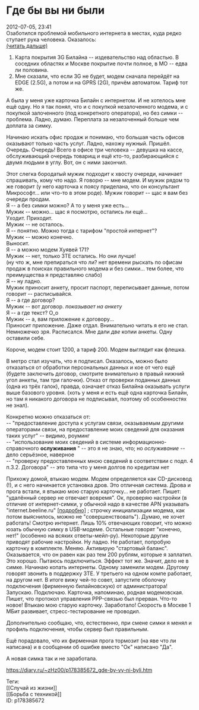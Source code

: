 Где бы вы ни были
==================

   
 2012-07-05, 23:41   
  Озаботился проблемой мобильного интернета в местах, куда редко ступает рука человека. Оказалось:   
  [(читать дальше)](https://zHz00.diary.ru/p178385672.htm?index=1#linkmore178385672m1)      
 1. Карта покрытия 3G Билайна -- издевательство над областью. В соседних областях и Москве покрытие почти полное, в МО -- едва ли половина.   
 2. Мне сказали, что если 3G не будет, модем сначала перейдёт на EDGE (2.5G), а потом и на GPRS (2G), причём автоматом. Тариф тот же.   
   
 А была у меня уже карточка Билайн с интернетом. И не хотелось мне ещё одну. Но я так понял, что и с покупкой незалоченного модема, и с покупкой залоченного (под конкретного оператора), но без симки -- проблема. Ладно, думаю. Переплата за незалоченный больше чем доплата за симку.   
   
 Начинаю искать офис продаж и понимаю, что большая часть офисов оказывают только часть услуг. Ладно, нахожу нужный. Пришёл. Очередь. Очередь! Всего в офисе три человека -- девушка на кассе, обслуживающий очередь товарищ и ещё кто-то, разбирающийся с двумя людьми в углу. Вот, он с ними закончил.   
   
 Этот слегка бородатый мужик подходит к хвосту очереди, начинает спрашивать, кому что надо. Я говорю -- мне модем. И мужик рядом то же говорит (у него карточка к поясу приделана, что он консультант Микрософт... или что-то в этом роде). Мужик говорит -- щас я вам без очереди продам.   
 Я -- а без симки можно? А то у меня уже есть...   
 Мужик -- можно... щас я посмотрю, остались ли ещё...   
 Уходит. Приходит.   
 Мужик -- не осталось.   
 Я -- понятно. Можно тогда с тарифом "простой интернет"?   
 Мужик -- можно конечно.   
 Выносит.   
 Я -- а можно модем Хуявей 171?   
 Мужик -- нет, только ЗТЕ остались. Но они лучше!   
 (ну что ж, мне препираться что ли? нет времени рыскать по офисам продаж в поисках правильного модема и без симки... тем более, что преимущества я представляю слабо)   
 Я -- ну ладно.   
 Мужик приносит анкету, просит паспорт, переписывает данные, потом говорит -- расписывайся.   
 Я -- а где договор?   
 Мужик -- вот договор. *показывает на анкету*   
 Я -- а где текст? О\_о   
 Мужик -- а, вам приложение к договору...   
 Приносит приложение. Даже отдал. Внимательно читать я его не стал. Немножечко зря. Расписался. Мне дали  *две*  копии анкеты. Одну оставили себе.   
   
 Короче, модем стоит 1200, а тариф 200. Модем выглядит как флешка.   
   
 В метро стал изучать, что я подписал. Оказалось, можно было отказаться от обработки персональных данных и кое от чего ещё (будете заключить договор, смотрите внимательно в правый нижний угол анкеты, там три галочки). Отказ от проверки поданных данных (одна из трёх галок), правда, означает отказ Билайна оказывать услуги выше базового уровня. (хоть у меня и есть ещё одна карточка Билайн, но там я никакого договора не подписывал, поэтому об особенностях не знал).   
   
 Конкретно можно отказаться от:   
 -- "предоставление доступа к услугам связи, оказываемым другими операторами связи, на предоставление моих сведений для оказания таких услуг" -- видимо, роуминг   
 -- "использование моих сведений в системе информационно-справочного  **ослуживания**  " -- это я не знаю, что; но  *ослуживание*  -- дело серьёзное, наверное   
 -- "проверку предоставленных мною сведений в соответствии с подп. 4 п.3.2. Договора" -- это типа что у меня долгов по кредитам нет   
   
 Прихожу домой, втыкаю модем. Модем определяется как CD-дисковод (!), и с него начинается установка дров. Это отличная система. Дрова и прога встали, я втыкаю мою старую карточку... не работает. Пишет: "удалённый сервер не отвечает вовремя". Ок, проверяю настройки (в отличие от интернет-симки, у обычной надо в качестве APN указывать "internet.beeline.ru"  [[подробно]](https://adminzubkov.blogspot.com/2012/05/usb.html)  ; строчку инициализации модема, как потом выяснилось, можно не "совершенствовать"). Думаю, не хочет работать! Смотрю интернет. Лишь 10% отвечающих говорит, что можно юзать обычную симку в USB-модеме. Остальные говорят "конечно, нет!" (особенно на всяких ответы-мейл-ру). Некоторые другие приводят рабочие настройки. Ну ладно. Не работает, попробую карточку в комплекте. Меняю. Активирую "стартовый баланс". Оказывается, что он равен как раз тем 200 рублям, которые я заплатил. Это хорошо. Пытаюсь подключиться. Эффект тот же. Значит, дело не в симке. Начинаю копать интернеты. Одному заменили модем. Другому говорят звонить в поддержку ЗТЕ. У третьего на одном компе работает, на другом нет. В итоге вижу чей-то совет, запустите оболочку подключения (фирменную билайновскую) от администратора! Запускаю. Подключаю. Карточка, напоминаю, родная модемовская. Пишет, что протокол управления PPP-связью был прерван. Что-то новое! Втыкаю мою старую карточку. Заработало! Скорость в Москве 1 МБит развивает, стресс-тестирование не проводил.   
   
 Дополнительно сообщаю, что, естественно, при смене симки я менял и профиль подключения, чтобы сервер был правильным.   
   
 Ещё порадовало, что их фирменная прога тормозит (на яве что ли написана) и в сообщении об ошибке вместо "Ок" написано "Да".   
   
 А новая симка так и не заработала.     
    
 <https://diary.ru/~zHz00/p178385672_gde-by-vy-ni-byli.htm>   
   
 Теги:   
 [[Случай из жизни]]   
 [[Борьба с техникой]]   
 ID: p178385672